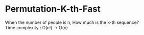 # Permutation-K-th-Fast

When the number of people is n, How much is the k-th sequence? <br>
Time complexity : O(n!) -> O(n) <br>
